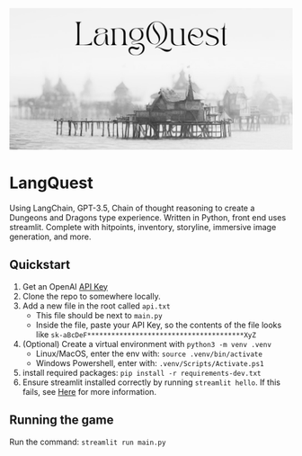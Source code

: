 ![Title Image](content/LangQuestTitle.jpeg)

# LangQuest
Using LangChain, GPT-3.5, Chain of thought reasoning to create a Dungeons and Dragons type experience.
Written in Python, front end uses streamlit.
Complete with hitpoints, inventory, storyline, immersive image generation, and more.

## Quickstart
1. Get an OpenAI [API Key](https://platform.openai.com/account/api-keys)
2. Clone the repo to somewhere locally.
3. Add a new file in the root called `api.txt`
    - This file should be next to `main.py`
    - Inside the file, paste your API Key, so the contents of the file looks like `sk-aBcDeF***************************************XyZ`
4. (Optional) Create a virtual environment with `python3 -m venv .venv`
    - Linux/MacOS, enter the env with: `source .venv/bin/activate`
    - Windows Powershell, enter with: `.venv/Scripts/Activate.ps1`
5. install required packages: `pip install -r requirements-dev.txt`
6. Ensure streamlit installed correctly by running `streamlit hello`. If this fails, see [Here](https://docs.streamlit.io/library/get-started/installation) for more information.

## Running the game
Run the command:
`streamlit run main.py`

